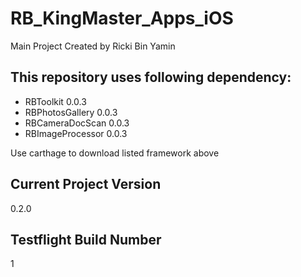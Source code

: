 # RB_KingMaster_Apps_iOS
Main Project
Created by Ricki Bin Yamin

## This repository uses following dependency:
- RBToolkit 0.0.3
- RBPhotosGallery 0.0.3
- RBCameraDocScan 0.0.3
- RBImageProcessor 0.0.3

Use carthage to download listed framework above

## Current Project Version
0.2.0

## Testflight Build Number
1

